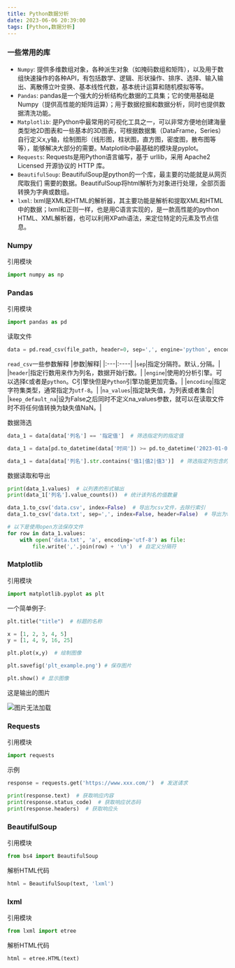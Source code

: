 ```yaml
---
title: Python数据分析
date: 2023-06-06 20:39:00
tags: [Python,数据分析]
---
```


### 一些常用的库
* `Numpy`: 提供多维数组对象，各种派生对象（如掩码数组和矩阵），以及用于数组快速操作的各种API，有包括数学、逻辑、形状操作、排序、选择、输入输出、离散傅立叶变换、基本线性代数，基本统计运算和随机模拟等等。
* `Pandas`: pandas是一个强大的分析结构化数据的工具集；它的使用基础是Numpy（提供高性能的矩阵运算）；用于数据挖掘和数据分析，同时也提供数据清洗功能。
* `Matplotlib`: 是Python中最常用的可视化工具之一，可以非常方便地创建海量类型地2D图表和一些基本的3D图表，可根据数据集（DataFrame，Series）自行定义x,y轴，绘制图形（线形图，柱状图，直方图，密度图，散布图等等），能够解决大部分的需要。Matplotlib中最基础的模块是pyplot。
* `Requests`: Requests是用Python语言编写，基于 urllib，采用 Apache2 Licensed 开源协议的 HTTP 库。
* `BeautifulSoup`: BeautifulSoup是python的一个库，最主要的功能就是从网页爬取我们  需要的数据。BeautifulSoup将html解析为对象进行处理，全部页面转换为字典或数组。
* `lxml`: lxml是XML和HTML的解析器，其主要功能是解析和提取XML和HTML中的数据；lxml和正则一样，也是用C语言实现的，是一款高性能的python HTML、XML解析器，也可以利用XPath语法，来定位特定的元素及节点信息。
### Numpy
引用模块
```Python
import numpy as np
```
### Pandas  
引用模块
```Python
import pandas as pd
```
读取文件
```Python
data = pd.read_csv(file_path, header=0, sep=',', engine='python', encoding='utf-8', keep_default_na=False)
```
`read_csv`一些参数解释
|参数|解释|
|:---|:----|
|`sep`|指定分隔符。默认`,`分隔。|
|`header`|指定行数用来作为列名，数据开始行数。|
|`engine`|使用的分析引擎。可以选择`C`或者是`python`。C引擎快但是`Python`引擎功能更加完备。|
|`encoding`|指定字符集类型，通常指定为`utf-8`。|
|`na_values`|指定缺失值，为列表或者集合|
|`keep_default_na`|设为False之后同时不定义na_values参数，就可以在读取文件时不将任何值转换为缺失值NaN。|

数据筛选
```Python
data_1 = data[data['列名'] == '指定值']  # 筛选指定列的指定值

data_1 = data[pd.to_datetime(data['时间']) >= pd.to_datetime('2023-01-01')]  # 筛选时间列的时间范围

data_1 = data[data['列名'].str.contains('值1|值2|值3')]  # 筛选指定列包含的值，使用'|'进行分割，相当于 or
```

数据读取和导出
```Python
print(data_1.values)  # 以列表的形式输出
print(data_1['列名'].value_counts())  # 统计该列名的值数量

data_1.to_csv('data.csv', index=False)  # 导出为csv文件，去除行索引
data_1.to_csv('data.txt', sep=',', index=False, header=False)  # 导出为txt文件，去除列索引和行索引

# 以下是使用open方法保存文件
for row in data_1.values:
    with open('data.txt', 'a', encoding='utf-8') as file:
        file.write(','.join(row) + '\n')  # 自定义分隔符
```

### Matplotlib
引用模块
```Python
import matplotlib.pyplot as plt
```
一个简单例子:
```Python
plt.title("title")  # 标题的名称

x = [1, 2, 3, 4, 5]
y = [1, 4, 9, 16, 25]

plt.plot(x,y)  # 绘制图像

plt.savefig('plt_example.png') # 保存图片

plt.show() # 显示图像
```
这是输出的图片

![图片无法加载](src/plt_example.png "图片")

### Requests
引用模块
```Python
import requests
```
示例
```Python
response = requests.get('https://www.xxx.com/')  # 发送请求

print(response.text)  # 获取响应内容
print(response.status_code)  # 获取响应状态码
print(response.headers)  # 获取响应头
```

### BeautifulSoup
引用模块
```Python
from bs4 import BeautifulSoup
```
解析HTML代码
```Python
html = BeautifulSoup(text, 'lxml')
```

### lxml
引用模块
```Python
from lxml import etree
```
解析HTML代码
```Python
html = etree.HTML(text)
```
